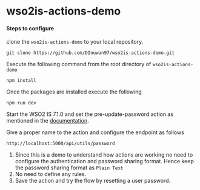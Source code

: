 # wso2is-actions-demo

#### Steps to configure

clone the `wso2is-actions-demo` to your local repository.
```
git clone https://github.com/DInuwan97/wso2is-actions-demo.git
```
Execute the following command from the root directory of `wso2is-actions-demo`
```
npm install
```
Once the packages are installed execute the following
```
npm run dev
```
Start the WSO2 IS 7.1.0 and set the pre-update-password action as mentioned in the [documentation](https://is.docs.wso2.com/en/next/guides/service-extensions/pre-flow-extensions/pre-update-password-action/).

Give a proper name to the action and configure the endpoint as follows
```
http://localhost:5000/api/utils/password
```

1. Since this is a demo to understand how actions are working no need to configure the authentication and password sharing format. Hence keep the password sharing format as `Plain Text`
2. No need to define any rules.
3. Save the action and try the flow by resetting a user password.
